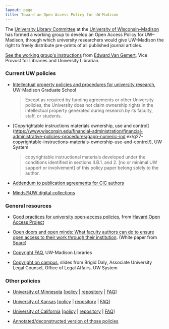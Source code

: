 ```yaml
---
layout: page
title: Toward an Open Access Policy for UW-Madison
---
```


The
[University Library Committee](https://www.library.wisc.edu/about/university-library-committee/)
at the [University of Wisconsin&ndash;Madison](http://www.wisc.edu)
has formed a working group to develop an Open Access Policy for
UW&ndash;Madison, through which university researchers would give
UW&ndash;Madison the right to freely distribute pre-prints of all
published journal articles.

[See the working group's instructions](../assets/OAWG_Charge_112014pdf.pdf)
from
[Edward Van Gemert](http://www.library.wisc.edu/about/directory/staff/Edward-Van-Gemert/),
Vice Provost for Libraries and University Librarian.


### Current UW policies

- [Intellectual property policies and procedures for university research](https://kb.wisc.edu/images/group156/32996/12.15IntellectualPropertyPoliciesandProceduresforUniversityResearch.pdf),
  UW-Madison Graduate School

  > Except as required by funding agreements or other University policies, the University
  > does not claim ownership rights in the intellectual property generated during research by
  > its faculty, staff, or students.

- [Copyrightable instructions materials ownership, use and control](https://www.wisconsin.edu/financial-administration/financial-administrative-policies-procedures/gapp-numeric-ind
ex/g27-copyrightable-instructions-materials-ownership-use-and-control/),
  UW System

  > copyrightable instructional materials developed under the
  > conditions identified in sections II.B.1. and
  > 2. \[no or minimal UW support or involvement\] of
  > this policy paper belong solely to the author.

- [Addendum to publication agreements for CIC authors](http://www.library.wisc.edu/wp-content/uploads/2014/05/author_addendum.pdf)

- [Minds@UW digital collections](http://uwdcc.library.wisc.edu/minds)

### General resources

- [Good practices for university open-access policies](http://cyber.law.harvard.edu/hoap/Good_practices_for_university_open-access_policies),
  from [Havard Open Access Project](http://cyber.law.harvard.edu/hoap/Main_Page)

- [Open doors and open minds: What faculty authors can do to ensure open access to their work through their institution](http://www.sciencecommons.org/wp-content/uploads/opendoors_v1.pdf). (White paper from [Sparc](http://www.sparc.arl.org/))

- [Copyright FAQ](http://www.library.wisc.edu/help/copyright/managing-your-copyright/personal-copyright-faq/),
  UW-Madison Libraries

- [Copyright on campus](http://legal.wisc.edu/documents/COPYRIGHT_ON_CAMPUS_2014.pdf),
  slides from Brigid Daly, Associate University Legal Counsel, Office
  of Legal Affairs, UW System

### Other policies

- [University of Minnesota](https://www.lib.umn.edu/openaccess) \[[policy](http://www.policy.umn.edu/Policies/Research/SCHOLARLYARTICLES.html)
  | [repository](http://conservancy.umn.edu/) | [FAQ](http://www.policy.umn.edu/Policies/Research/SCHOLARLYARTICLES_FAQ.html)\]

- [University of Kansas](http://openaccess.ku.edu/) \[[policy](http://policy.ku.edu/governance/open-access-policy)
  | [repository](http://kuscholarworks.ku.edu/) | [FAQ](http://openaccess.ku.edu/sites/openaccess.drupal.ku.edu/files/docs/OA_QA-KU%206-4-2013.pdf)\]

- [University of California](http://osc.universityofcalifornia.edu/open-access-policy/)
  \[[policy](http://osc.universityofcalifornia.edu/open-access-policy/policy-text/)
  | [repository](http://www.escholarship.org/) | [FAQ](http://osc.universityofcalifornia.edu/open-access-policy/policy-faq/)\]

- [Annotated/deconstructed version of those policies](http://localhost:4000/pages/annotated_oa.html)

